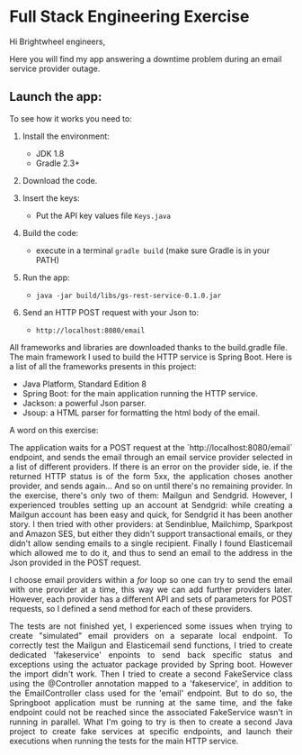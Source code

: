 
# Full Stack Engineering Exercise

Hi Brightwheel engineers, 

Here you will find my app answering a downtime 
problem during an email service provider outage.

## Launch the app:

To see how it works you need to:

1. Install the environment:
    - JDK 1.8
    - Gradle 2.3+

2. Download the code.

3. Insert the keys:
    - Put the API key values file `Keys.java` 

3. Build the code:
    - execute in a terminal `gradle build`
    (make sure Gradle is in your PATH)

4. Run the app:
    - `java -jar build/libs/gs-rest-service-0.1.0.jar`

5. Send an HTTP POST request with your Json to:
    - `http://localhost:8080/email`


All frameworks and libraries are downloaded thanks to the build.gradle file. The main framework I used to build
the HTTP service is Spring Boot. Here is a list of all the frameworks presents in this project:

 - Java Platform, Standard Edition 8
 - Spring Boot: for the main application running the HTTP service.
 - Jackson: a powerful Json parser.
 - Jsoup: a HTML parser for formatting the html body of the email.


A word on this exercise:

<div align="justify">
The application waits for a POST request at the `http://localhost:8080/email` endpoint, and sends the email through an 
email service provider selected in a list of different providers. If there is an error on the provider side, ie. if the returned HTTP status
  is of the form 5xx, the application choses another provider, and sends again... And so on until there's no remaining
  provider. In the exercise, there's only two of them: Mailgun and Sendgrid. However, I experienced troubles
  setting up an account at Sendgrid: while creating a Mailgun account has been easy
and quick, for Sendgrid it has been another story. I then tried with other providers: at Sendinblue, Mailchimp,
Sparkpost and Amazon SES, but either they didn't support transactional emails, or they didn't allow sending emails
to a single recipient. Finally I found Elasticemail which allowed me to do it, and thus to send an email to the address
in the Json provided in the POST request.

I choose email providers within a *for* loop so one can try to send the email with one provider at a time, this way we can add
further providers later. However, each provider has a different API and sets of parameters for POST requests,
so I defined a send method for each of these providers.

The tests are not finished yet, I experienced some issues when trying to create "simulated" email providers on a separate
local endpoint.
To correctly test the Mailgun and Elasticemail send functions, I tried to create dedicated 'fakeservice' enpoints to
send back specific status and exceptions using the actuator package provided by Spring boot. However the import didn't work.
Then I tried to create a second FakeService class using the @Controller annotation mapped to a 'fakeservice',
in addition to the EmailController class used for the 'email' endpoint. But to do so, the Springboot application must be
running at the same time, and the fake endpoint could not be reached since the associated FakeService wasn't in running
in parallel.
What I'm going to try is then to create a second Java project to create fake services at specific endpoints, 
and launch their executions when running the tests for the main HTTP service.
</div>